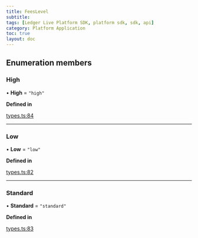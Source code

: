 ```yaml
---
title: FeesLevel
subtitle:
tags: [Ledger Live Platform SDK, platform sdk, sdk, api]
category: Platform Application
toc: true
layout: doc
---
```





## Enumeration members

### High

• **High** = `"high"`

**Defined in**

[types.ts:84](https://github.com/LedgerHQ/ledger-live-platform-sdk/blob/248c4d7/src/types.ts#L84)

___

### Low

• **Low** = `"low"`

**Defined in**

[types.ts:82](https://github.com/LedgerHQ/ledger-live-platform-sdk/blob/248c4d7/src/types.ts#L82)

___

### Standard

• **Standard** = `"standard"`

**Defined in**

[types.ts:83](https://github.com/LedgerHQ/ledger-live-platform-sdk/blob/248c4d7/src/types.ts#L83)
